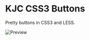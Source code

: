 KJC CSS3 Buttons
================

Pretty buttons in CSS3 and LESS.

![Preview](https://raw.github.com/kjantzer/kjc-css3-buttons/master/preview.png)
